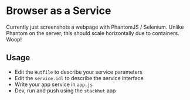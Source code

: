 # Browser as a Service

Currently just screenshots a webpage with PhantomJS / Selenium. Unlike Phantom on the server, this should scale horizontally due to containers. Woop!

## Usage
* Edit the `Hutfile` to describe your service parameters
* Edit the `service.idl` to describe the service interface
* Write your app service in `app.js`
* Dev, run and push using the `stackhut` app
